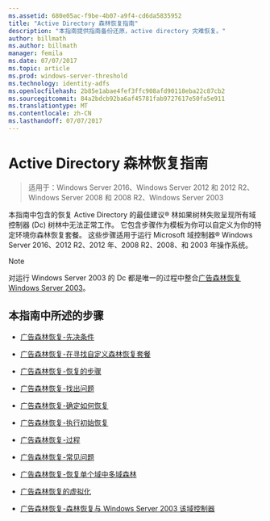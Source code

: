 ```yaml
---
ms.assetid: 680e05ac-f9be-4b07-a9f4-cd6da5835952
title: "Active Directory 森林恢复指南"
description: "本指南提供指南备份还原，active directory 灾难恢复。"
author: billmath
ms.author: billmath
manager: femila
ms.date: 07/07/2017
ms.topic: article
ms.prod: windows-server-threshold
ms.technology: identity-adfs
ms.openlocfilehash: 2b85e1abae4fef3ffc908afd90118eba22c87cb2
ms.sourcegitcommit: 84a2bdcb92ba6af45781fab9727617e50fa5e911
ms.translationtype: MT
ms.contentlocale: zh-CN
ms.lasthandoff: 07/07/2017
---
```

# <a name="active-directory-forest-recovery-guide"></a>Active Directory 森林恢复指南

>适用于：Windows Server 2016、Windows Server 2012 和 2012 R2、Windows Server 2008 和 2008 R2、Windows Server 2003

本指南中包含的恢复 Active Directory 的最佳建议® 林如果树林失败呈现所有域控制器 (Dc) 树林中无法正常工作。 它包含步骤作为模板为你可以自定义为你的特定环境你森林恢复套餐。 这些步骤适用于运行 Microsoft 域控制器® Windows Server 2016、2012 R2、2012 年、2008 R2、2008、和 2003 年操作系统。  
  
> [!NOTE]
>  对运行 Windows Server 2003 的 Dc 都是唯一的过程中整合[广告森林恢复 Windows Server 2003](AD-Forest-Recovery-Windows-Server-2003.md)。  
  
## <a name="steps-outlined-in-this-guide"></a>本指南中所述的步骤 
  
-   [广告森林恢复-先决条件](AD-Forest-Recovery-Prerequisties.md)  
  
-   [广告森林恢复-在寻找自定义森林恢复套餐](AD-Forest-Recovery-Devising-a-Plan.md)  

-   [广告森林恢复-恢复的步骤](AD-Forest-Recovery-Steps-For-Restoring.md)

- [广告森林恢复-找出问题](AD-Forest-Recovery-Identify-the-Problem.md)
  
-   [广告森林恢复-确定如何恢复](AD-Forest-Recovery-Determine-how-to-Recover.md)

-   [广告森林恢复-执行初始恢复](AD-Forest-Recovery-Perform-initial-recovery.md)  
  
-   [广告森林恢复-过程](AD-Forest-Recovery-Procedures.md)  
  
-   [广告森林恢复-常见问题](AD-Forest-Recovery-FAQ.md)  
  
-   [广告森林恢复-恢复单个域中多域森林](AD-Forest-Recovery-Single-Domain-in-Multidomain-Recovery.md)  

-   [广告森林恢复的虚拟化](AD-Forest-Recovery-Virtualization.md)
  
-   [广告森林恢复-森林恢复与 Windows Server 2003 该域控制器](AD-Forest-Recovery-Windows-Server-2003.md)  

